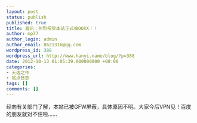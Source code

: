 ```yaml
---
layout: post
status: publish
published: true
title: 喜讯：热烈祝贺本站正式被OOXX！！
author: mp77
author_login: admin
author_email: 8621316@qq.com
wordpress_id: 388
wordpress_url: http://www.hanyi.name/blog/?p=388
date: 2012-10-13 01:05:39.000000000 +08:00
categories:
- 天选之作
- 站点日志
tags: []
comments: []
---
```

经向有关部门了解，本站已被GFW屏蔽，具体原因不明。大家今后VPN见！百度的朋友就对不住啦......
